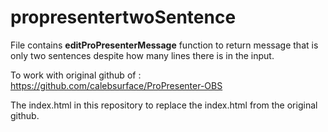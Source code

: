 # propresentertwoSentence

File contains **editProPresenterMessage** function to return message that is only two sentences despite how many lines there is in the input. 

To work with original github of : https://github.com/calebsurface/ProPresenter-OBS

The index.html in this repository to replace the index.html from the original github.
